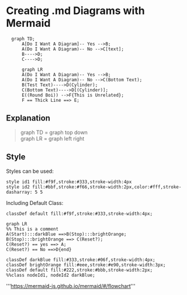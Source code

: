 # Creating .md Diagrams with Mermaid



```mermaid
  graph TD;    
      A[Do I Want A Diagram]-- Yes -->B;
      A(Do I Want A Diagram)-- No -->C[text];
      B---->D;
      C---->D;
```

```mermaid
      graph LR
      A(Do I Want A Diagram)-- Yes -->B;
      A(Do I Want A Diagram)-- No -->C(Bottom Text);
      B(Test Text)---->D(Cylinder);
      C(Bottom Text)---->D[(Cylinder)];
      E((Round Boi)) -->F{This is Unrelated};
      F == Thick Line ==> E;
```




## Explanation

> graph TD = graph top down <br>
>  graph LR = graph left right


## Style

Styles can be used:

```
style id1 fill:#f9f,stroke:#333,stroke-width:4px
style id2 fill:#bbf,stroke:#f66,stroke-width:2px,color:#fff,stroke-dasharray: 5 5
```

Including Default Class:

```classDef default fill:#f9f,stroke:#333,stroke-width:4px;```


```mermaid
graph LR
%% This is a comment 
A(Start):::darkBlue ==>B(Stop):::brightOrange;
B(Stop):::brightOrange ==> C(Reset?);
C(Reset?) == yes ==> A;
C(Reset?) == No ==>D{end}

classDef darkBlue fill:#333,stroke:#06f,stroke-width:4px;
classDef brightOrange fill:#eee,stroke:#e90,stroke-width:3px;
classDef default fill:#222,stroke:#bbb,stroke-width:2px;
%%class nodeId1, nodeId2 darkBlue;
```



'''https://mermaid-js.github.io/mermaid/#/flowchart'''


